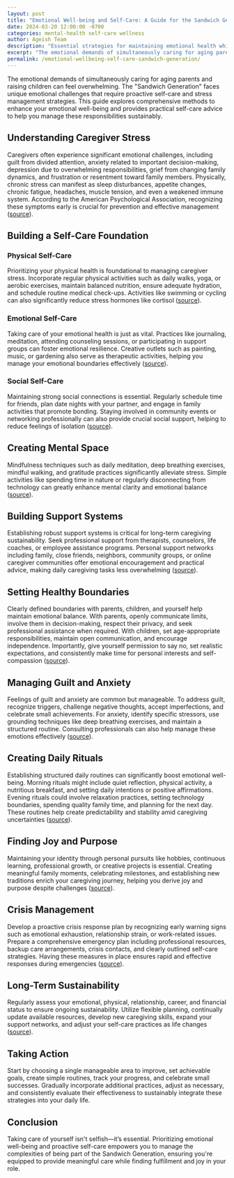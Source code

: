 ```yaml
---
layout: post
title: "Emotional Well-being and Self-Care: A Guide for the Sandwich Generation"
date: 2024-03-20 12:00:00 -0700
categories: mental-health self-care wellness
author: Ageish Team
description: "Essential strategies for maintaining emotional health while caring for both aging parents and children"
excerpt: "The emotional demands of simultaneously caring for aging parents and raising children can feel overwhelming. The 'Sandwich Generation' faces unique emotional challenges that require proactive self-care and stress management strategies. This guide explores comprehensive methods to enhance your emotional well-being and provides practical self-care advice to help you manage these responsibilities sustainably."
permalink: /emotional-wellbeing-self-care-sandwich-generation/
---
```


The emotional demands of simultaneously caring for aging parents and raising children can feel overwhelming. The "Sandwich Generation" faces unique emotional challenges that require proactive self-care and stress management strategies. This guide explores comprehensive methods to enhance your emotional well-being and provides practical self-care advice to help you manage these responsibilities sustainably.

## Understanding Caregiver Stress

Caregivers often experience significant emotional challenges, including guilt from divided attention, anxiety related to important decision-making, depression due to overwhelming responsibilities, grief from changing family dynamics, and frustration or resentment toward family members. Physically, chronic stress can manifest as sleep disturbances, appetite changes, chronic fatigue, headaches, muscle tension, and even a weakened immune system. According to the American Psychological Association, recognizing these symptoms early is crucial for prevention and effective management ([source](https://www.apa.org/helpcenter/caregiver-stress)).

## Building a Self-Care Foundation

### Physical Self-Care

Prioritizing your physical health is foundational to managing caregiver stress. Incorporate regular physical activities such as daily walks, yoga, or aerobic exercises, maintain balanced nutrition, ensure adequate hydration, and schedule routine medical check-ups. Activities like swimming or cycling can also significantly reduce stress hormones like cortisol ([source](https://www.ncbi.nlm.nih.gov/pmc/articles/PMC1470658/)).

### Emotional Self-Care

Taking care of your emotional health is just as vital. Practices like journaling, meditation, attending counseling sessions, or participating in support groups can foster emotional resilience. Creative outlets such as painting, music, or gardening also serve as therapeutic activities, helping you manage your emotional boundaries effectively ([source](https://www.mhanational.org/self-care)).

### Social Self-Care

Maintaining strong social connections is essential. Regularly schedule time for friends, plan date nights with your partner, and engage in family activities that promote bonding. Staying involved in community events or networking professionally can also provide crucial social support, helping to reduce feelings of isolation ([source](https://www.psychologytoday.com/us/blog/the-moment-youth/201311/the-importance-social-connections)).

## Creating Mental Space

Mindfulness techniques such as daily meditation, deep breathing exercises, mindful walking, and gratitude practices significantly alleviate stress. Simple activities like spending time in nature or regularly disconnecting from technology can greatly enhance mental clarity and emotional balance ([source](https://www.mindful.org/how-to-practice-mindfulness/)).

## Building Support Systems

Establishing robust support systems is critical for long-term caregiving sustainability. Seek professional support from therapists, counselors, life coaches, or employee assistance programs. Personal support networks including family, close friends, neighbors, community groups, or online caregiver communities offer emotional encouragement and practical advice, making daily caregiving tasks less overwhelming ([source](https://www.caregiver.org/support-groups)).

## Setting Healthy Boundaries

Clearly defined boundaries with parents, children, and yourself help maintain emotional balance. With parents, openly communicate limits, involve them in decision-making, respect their privacy, and seek professional assistance when required. With children, set age-appropriate responsibilities, maintain open communication, and encourage independence. Importantly, give yourself permission to say no, set realistic expectations, and consistently make time for personal interests and self-compassion ([source](https://www.psychologytoday.com/us/blog/the-art-closeness/201802/how-create-healthy-boundaries)).

## Managing Guilt and Anxiety

Feelings of guilt and anxiety are common but manageable. To address guilt, recognize triggers, challenge negative thoughts, accept imperfections, and celebrate small achievements. For anxiety, identify specific stressors, use grounding techniques like deep breathing exercises, and maintain a structured routine. Consulting professionals can also help manage these emotions effectively ([source](https://www.anxiety.org/coping-with-anxiety)).

## Creating Daily Rituals

Establishing structured daily routines can significantly boost emotional well-being. Morning rituals might include quiet reflection, physical activity, a nutritious breakfast, and setting daily intentions or positive affirmations. Evening rituals could involve relaxation practices, setting technology boundaries, spending quality family time, and planning for the next day. These routines help create predictability and stability amid caregiving uncertainties ([source](https://www.northwesternmedicine.org/healthbeat/healthy-tips/emotional-health/benefits-of-a-routine)).

## Finding Joy and Purpose

Maintaining your identity through personal pursuits like hobbies, continuous learning, professional growth, or creative projects is essential. Creating meaningful family moments, celebrating milestones, and establishing new traditions enrich your caregiving journey, helping you derive joy and purpose despite challenges ([source](https://hbr.org/2019/05/finding-joy-in-your-work)).

## Crisis Management

Develop a proactive crisis response plan by recognizing early warning signs such as emotional exhaustion, relationship strain, or work-related issues. Prepare a comprehensive emergency plan including professional resources, backup care arrangements, crisis contacts, and clearly outlined self-care strategies. Having these measures in place ensures rapid and effective responses during emergencies ([source](https://www.nami.org/About-Mental-Illness/Common-with-Mental-Illness/Crisis-Plan)).

## Long-Term Sustainability

Regularly assess your emotional, physical, relationship, career, and financial status to ensure ongoing sustainability. Utilize flexible planning, continually update available resources, develop new caregiving skills, expand your support networks, and adjust your self-care practices as life changes ([source](https://www.caregiver.org/resource/caregiver-self-care-caring-you)).

## Taking Action

Start by choosing a single manageable area to improve, set achievable goals, create simple routines, track your progress, and celebrate small successes. Gradually incorporate additional practices, adjust as necessary, and consistently evaluate their effectiveness to sustainably integrate these strategies into your daily life.

## Conclusion

Taking care of yourself isn't selfish—it’s essential. Prioritizing emotional well-being and proactive self-care empowers you to manage the complexities of being part of the Sandwich Generation, ensuring you're equipped to provide meaningful care while finding fulfillment and joy in your role.

